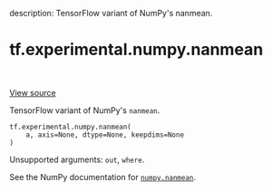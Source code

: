 description: TensorFlow variant of NumPy's nanmean.

<div itemscope itemtype="http://developers.google.com/ReferenceObject">
<meta itemprop="name" content="tf.experimental.numpy.nanmean" />
<meta itemprop="path" content="Stable" />
</div>

# tf.experimental.numpy.nanmean

<!-- Insert buttons and diff -->

<table class="tfo-notebook-buttons tfo-api nocontent" align="left">

</table>

<a target="_blank" class="external" href="/code/stable/tensorflow/python/ops/numpy_ops/np_math_ops.py">View source</a>



TensorFlow variant of NumPy's `nanmean`.


<pre class="devsite-click-to-copy prettyprint lang-py tfo-signature-link">
<code>tf.experimental.numpy.nanmean(
    a, axis=None, dtype=None, keepdims=None
)
</code></pre>



<!-- Placeholder for "Used in" -->

Unsupported arguments: `out`, `where`.

See the NumPy documentation for [`numpy.nanmean`](https://numpy.org/doc/stable/reference/generated/numpy.nanmean.html).